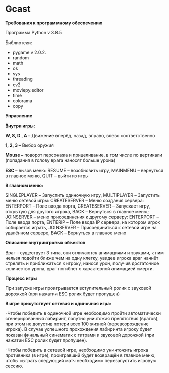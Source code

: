 # Gcast

**Требования к программному обеспечению**

Программа Python v 3.8.5

Библиотеки:

- pygame v 2.0.2.
- random
- math
- os
- sys
- threading
- cv2
- moviepy.editor
- time
- colorama
- copy

**Управление**

**Внутри игры:**

**W,  S, D , A –** Движение вперёд, назад, вправо, влево соответственно

**1, 2, 3 –** Выбор оружия

**Mouse –** поворот персонажа и прицеливание, в том числе по вертикали (попадания в голову врага наносят больше урона)

**ESC –** вызов меню: RESUME – возобновить игру, MAINMENU – вернуться в главное меню, QUIT – выйти из игры

**В главном меню:**

SINGLEPLAYER – Запустить одиночную игру, MULTIPLAYER – Запустить меню сетевой игры: CREATESERVER – Меню создания сервера: ENTERPORT – Поле ввода порта, CREATESERVER – Запускает игру, открытую для другого игрока, BACK – Вернуться в главное меню; JOINSERVER – меню присоединения к другому серверу: ENTERPORT – Поле ввода порта, ENTERIP – Поле ввода IP сервера, на котором игрок собирается играть, JOINSERVER – Присоединиться к сетевой игре на удалённом сервере, BACK – Вернуться в главное меню

**Описание внутриигровых объектов**

Враг – существует 3 типа, они отличаются анимациями и звуками, к ним нельзя подойти ближе чем на одну клетку, увидев игрока враг начнёт стрелять и приближаться к игроку, нанося урон, получив достаточное количество урона, враг погибнет с характерной анимацией смерти.

**Процесс игры**

При запуске игры проигрывается вступительный ролик с звуковой дорожкой (при нажатии ESC ролик будет пропущен)

**В игре присутствует сетевая и одиночная игра:**

-Чтобы победить в одиночной игре необходимо пройти автоматически сгенерированный лабиринт, попутно уничтожая препятствия (врагов), при этом не допустив потери всех 100 жизней (перевозрождение игрока). В случае успешного прохождения лабиринта игроку будет показан финальный синематик с титрами и звуковой дорожкой (при нажатии ESC ролик будет пропущен).

-Чтобы победить в сетевой игре, необходимо уничтожить игрока противника (в игре), проигравший будет возвращён в главное меню, чтобы сыграть следующий матч необходимо перезапустить игровую сессию.

